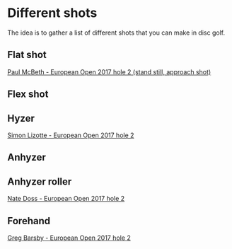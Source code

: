 # Different shots

The idea is to gather a list of different shots that you can make in disc golf.

## Flat shot

[Paul McBeth - European Open 2017 hole 2 (stand still, approach shot)](https://youtu.be/Cuw8bXzPcHI?t=690)

## Flex shot



## Hyzer

[Simon Lizotte - European Open 2017 hole 2](https://youtu.be/Cuw8bXzPcHI?t=385)

## Anhyzer



## Anhyzer roller

[Nate Doss - European Open 2017 hole 2](https://www.youtube.com/watch?v=Cuw8bXzPcHI&feature=youtu.be&t=340)


## Forehand

[Greg Barsby - European Open 2017 hole 2](https://youtu.be/Cuw8bXzPcHI?t=362)
